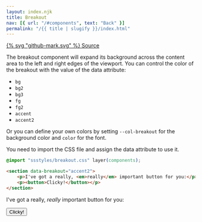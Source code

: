 ```yaml
---
layout: index.njk
title: Breakout
nav: [{ url: "/#components", text: "Back" }]
permalink: "/{{ title | slugify }}/index.html"
---
```


<a href="https://github.com/iamschulz/ssstyles/blob/main/css/breakout.css" data-button>{% svg "github-mark.svg" %} Source</a>

The breakout component will expand its background across the content area to the left and right edges of the viewport. You can control the color of the breakout with the value of the data attribute:

-   `bg`
-   `bg2`
-   `bg3`
-   `fg`
-   `fg2`
-   `accent`
-   `accent2`

Or you can define your own colors by setting `--col-breakout` for the background color and `color` for the font.

You need to import the CSS file and assign the data attribute to use it.

```css
@import "ssstyles/breakout.css" layer(components);
```

```html
<section data-breakout="accent2">
	<p>I've got a really, <em>really</em> important button for you:</p>
	<p><button>Clicky!</button></p>
</section>
```

<section data-breakout="accent2">
    <p>I've got a really, <em>really</em> important button for you:</p>
    <p><button>Clicky!</button></p>
</section>
